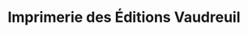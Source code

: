 ---
title: "Imprimerie des Éditions Vaudreuil"
url: /vaudreuil-dorion/imprimerie-des-editions-vaudreuil/
shop: copyshop
---